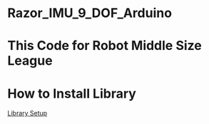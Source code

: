 # Razor_IMU_9_DOF_Arduino

# This Code for Robot Middle Size League 

# How to Install Library
[Library Setup](https://learn.sparkfun.com/tutorials/9dof-razor-imu-m0-hookup-guide/all)
